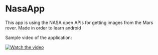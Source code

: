 # NasaApp
This app is using the NASA open APIs for getting images from the Mars rover. Made in order to learn android


Sample video of the application:

[![Watch the video](https://img.youtube.com/vi/g9mVnil24P8/sddefault.jpg)](https://youtu.be/g9mVnil24P8)

